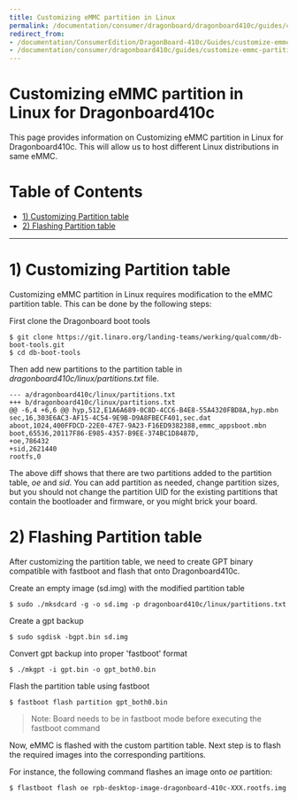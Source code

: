 ```yaml
---
title: Customizing eMMC partition in Linux
permalink: /documentation/consumer/dragonboard/dragonboard410c/guides/customize-emmc-partition/
redirect_from:
- /documentation/ConsumerEdition/DragonBoard-410c/Guides/customize-emmc-partition/
- /documentation/consumer/dragonboard410c/guides/customize-emmc-partition/
---
```

# Customizing eMMC partition in Linux for Dragonboard410c

This page provides information on Customizing eMMC partition in Linux for Dragonboard410c. This will allow us to host different Linux distributions in same eMMC.

# Table of Contents

- [1) Customizing Partition table](#1-customizing-partition-table)
- [2) Flashing Partition table](#2-flashing-partition-table)

***

# 1) Customizing Partition table

Customizing eMMC partition in Linux requires modification to the eMMC partition table. This can be done by the following steps:

First clone the Dragonboard boot tools
```shell
$ git clone https://git.linaro.org/landing-teams/working/qualcomm/db-boot-tools.git
$ cd db-boot-tools
```
Then add new partitions to the partition table in *dragonboard410c/linux/partitions.txt* file.
```shell
--- a/dragonboard410c/linux/partitions.txt
+++ b/dragonboard410c/linux/partitions.txt
@@ -6,4 +6,6 @@ hyp,512,E1A6A689-0C8D-4CC6-B4E8-55A4320FBD8A,hyp.mbn
sec,16,303E6AC3-AF15-4C54-9E9B-D9A8FBECF401,sec.dat
aboot,1024,400FFDCD-22E0-47E7-9A23-F16ED9382388,emmc_appsboot.mbn
boot,65536,20117F86-E985-4357-B9EE-374BC1D8487D,
+oe,786432
+sid,2621440
rootfs,0
```

The above diff shows that there are two partitions added to the partition table, *oe* and *sid*. You can add partition as needed, change partition sizes, but you should not change the partition UID for the existing partitions that contain the bootloader and firmware, or you might brick your board.

# 2) Flashing Partition table

After customizing the partition table, we need to create GPT binary compatible with fastboot and flash that onto Dragonboard410c.

Create an empty image (sd.img) with the modified partition table

	$ sudo ./mksdcard -g -o sd.img -p dragonboard410c/linux/partitions.txt
Create a gpt backup

	$ sudo sgdisk -bgpt.bin sd.img
Convert gpt backup into proper 'fastboot' format

	$ ./mkgpt -i gpt.bin -o gpt_both0.bin
Flash the partition table using fastboot

	$ fastboot flash partition gpt_both0.bin

> Note: Board needs to be in fastboot mode before executing the fastboot command

Now, eMMC is flashed with the custom partition table. Next step is to flash the required images into the corresponding partitions.

For instance, the following command flashes an image onto *oe* partition:

	$ flastboot flash oe rpb-desktop-image-dragonboard-410c-XXX.rootfs.img
